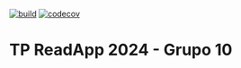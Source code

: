 [![build](https://github.com/algo2-unsam/tp-readapp-2024-grupo-10-2024/actions/workflows/build.yml/badge.svg)](https://github.com/algo2-unsam/tp-readapp-2024-grupo-10-2024/actions/workflows/build.yml)
[![codecov](https://codecov.io/gh/algo2-unsam/tp-readapp-2024-grupo-10-2024/graph/badge.svg?token=N5lXmJUc4M)](https://codecov.io/gh/algo2-unsam/tp-readapp-2024-grupo-10-2024)
# TP ReadApp 2024 - Grupo 10
